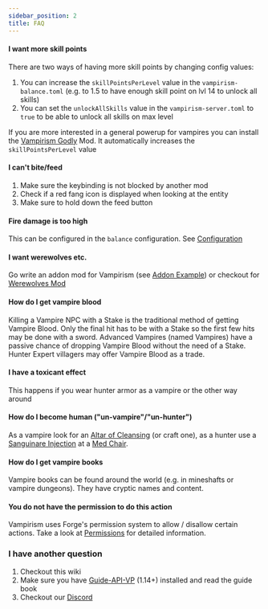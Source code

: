 ```yaml
---
sidebar_position: 2
title: FAQ
---
```


#### I want more skill points
There are two ways of having more skill points by changing config values:  
1) You can increase the `skillPointsPerLevel` value in the `vampirism-balance.toml` (e.g. to 1.5 to have enough skill point on lvl 14 to unlock all skills)  
2) You can set the `unlockAllSkills` value in the `vampirism-server.toml` to `true` to be able to unlock all skills on max level

If you are more interested in a general powerup for vampires you can install the [Vampirism Godly](https://www.curseforge.com/minecraft/mc-mods/godly-vampirism) Mod. It automatically increases the `skillPointsPerLevel` value
#### I can't bite/feed
1) Make sure the keybinding is not blocked by another mod  
2) Check if a red fang icon is displayed when looking at the entity  
3) Make sure to hold down the feed button  

#### Fire damage is too high
This can be configured in the `balance` configuration. See [Configuration](configuration.md)

#### I want werewolves etc.
Go write an addon mod for Vampirism (see [Addon Example](https://github.com/TeamLapen/VampirismAddonExample)) or checkout for [Werewolves Mod](https://github.com/TeamLapen/Werewolves)

#### How do I get vampire blood
Killing a Vampire NPC with a Stake is the traditional method of getting Vampire Blood. Only the final hit has to be with a Stake so the first few hits may be done with a sword. Advanced Vampires (named Vampires) have a passive chance of dropping Vampire Blood without the need of a Stake. Hunter Expert villagers may offer Vampire Blood as a trade. 

#### I have a toxicant effect
This happens if you wear hunter armor as a vampire or the other way around

#### How do I become human ("un-vampire"/"un-hunter")
As a vampire look for an [Altar of Cleansing](content/blocks.mdx#altar-of-cleansing) (or craft one), as a hunter use a [Sanguinare Injection](content/items#sanguinare-injection) at a [Med Chair](content/blocks.mdx#injection-chair).

#### How do I get vampire books
Vampire books can be found around the world (e.g. in mineshafts or vampire dungeons). They have cryptic names and content.

#### You do not have the permission to do this action
Vampirism uses Forge's permission system to allow / disallow certain actions. Take a look at [Permissions](./permissions.md#actions-etc-can-not-be-used-on-a-server-when-not-being-op) for detailed information.

### I have another question
1) Checkout this wiki  
2) Make sure you have [Guide-API-VP](https://www.curseforge.com/minecraft/mc-mods/guide-api-village-and-pillage/) (1.14+) 
installed and read the guide book  
3) Checkout our [Discord](https://discord.gg/wuamm4P)